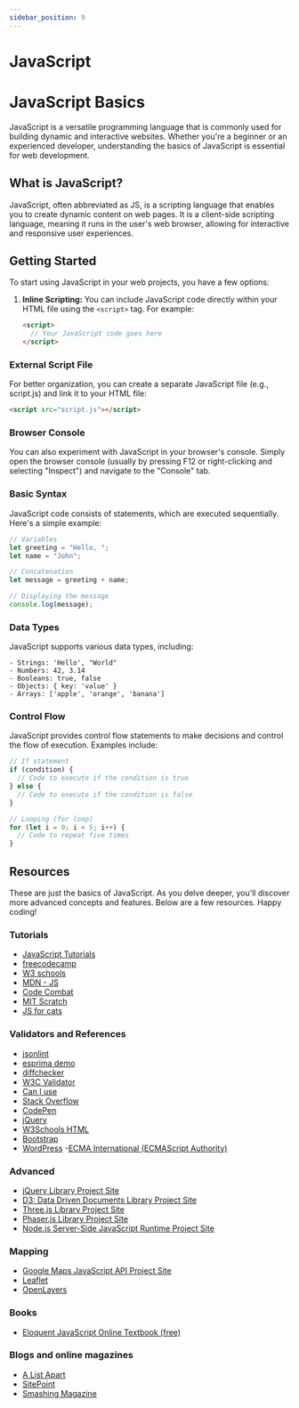 ```yaml
---
sidebar_position: 9
---
```


# JavaScript

# JavaScript Basics

JavaScript is a versatile programming language that is commonly used for building dynamic and interactive websites. Whether you're a beginner or an experienced developer, understanding the basics of JavaScript is essential for web development.

## What is JavaScript?

JavaScript, often abbreviated as JS, is a scripting language that enables you to create dynamic content on web pages. It is a client-side scripting language, meaning it runs in the user's web browser, allowing for interactive and responsive user experiences.

## Getting Started

To start using JavaScript in your web projects, you have a few options:

1. **Inline Scripting:**
   You can include JavaScript code directly within your HTML file using the `<script>` tag. For example:
   ```html
   <script>
     // Your JavaScript code goes here
   </script>
   ```

### External Script File

For better organization, you can create a separate JavaScript file (e.g., script.js) and link it to your HTML file:

```html
<script src="script.js"></script>
```

### Browser Console

You can also experiment with JavaScript in your browser's console. Simply open the browser console (usually by pressing F12 or right-clicking and selecting "Inspect") and navigate to the "Console" tab.

### Basic Syntax

JavaScript code consists of statements, which are executed sequentially. Here's a simple example:

```js
// Variables
let greeting = "Hello, ";
let name = "John";

// Concatenation
let message = greeting + name;

// Displaying the message
console.log(message);
```

### Data Types

JavaScript supports various data types, including:

```
- Strings: 'Hello', "World"
- Numbers: 42, 3.14
- Booleans: true, false
- Objects: { key: 'value' }
- Arrays: ['apple', 'orange', 'banana']
```

### Control Flow

JavaScript provides control flow statements to make decisions and control the flow of execution. Examples include:

```js
// If statement
if (condition) {
  // Code to execute if the condition is true
} else {
  // Code to execute if the condition is false
}

// Looping (for loop)
for (let i = 0; i < 5; i++) {
  // Code to repeat five times
}
```

## Resources

These are just the basics of JavaScript. As you delve deeper, you'll discover more advanced concepts and features. Below are a few resources. Happy coding!

### Tutorials

- [JavaScript Tutorials](https://javascript.info/)
- [freecodecamp](https://www.freecodecamp.org/Links)
- [W3 schools](https://www.w3schools.com/js/)
- [MDN - JS](https://developer.mozilla.org/en-US/docs/Web/JavaScript)
- [Code Combat](https://codecombat.com/)
- [MIT Scratch](https://scratch.mit.edu/)
- [JS for cats](https://srjc.ethan.com/js4cats/)

### Validators and References

- [jsonlint](https://jsonlint.com/)
- [esprima demo](https://esprima.org/demo/validate.html)
- [diffchecker](https://www.diffchecker.com/)
- [W3C Validator](http://validator.w3.org)
- [Can I use](http://www.caniuse.com)
- [Stack Overflow](http://stackoverflow.com/)
- [CodePen](http://codepen.io/)
- [jQuery](http://www.jquery.com)
- [W3Schools HTML](http://www.w3schools.com/html/)
- [Bootstrap](http://getbootstrap.com)
- [WordPress](http://wordpress.org) -[ECMA International (ECMAScript Authority)](https://www.ecma-international.org/)

### Advanced

- [jQuery Library Project Site](https://jquery.com/)
- [D3: Data Driven Documents Library Project Site](https://d3js.org/Links)
- [Three.js Library Project Site](https://threejs.org/Links)
- [Phaser.js Library Project Site](http://phaser.io/)
- [Node.js Server-Side JavaScript Runtime Project Site](https://nodejs.org/)

### Mapping

- [Google Maps JavaScript API Project Site](https://developers.google.com/maps/documentation/javascript/tutorial)
- [Leaflet](https://leafletjs.com/)
- [OpenLayers](https://openlayers.org/)

### Books

- [Eloquent JavaScript Online Textbook (free)](https://eloquentjavascript.net/)

### Blogs and online magazines

- [A List Apart](http://www.alistapart.com)
- [SitePoint](http://www.sitepoint.com)
- [Smashing Magazine](http://www.smashingmagazine.com)
